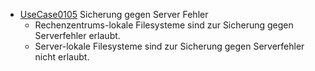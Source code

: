   * [UseCase0105](https://github.com/DomainDrivenArchitecture/ddaRequirement/blob/master/en/requirements/UseCase0105.md) Sicherung gegen Server Fehler
    * Rechenzentrums-lokale Filesysteme sind zur Sicherung gegen Serverfehler erlaubt.
    * Server-lokale Filesysteme sind zur Sicherung gegen Serverfehler nicht erlaubt.
